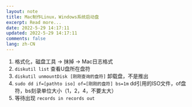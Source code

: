 ```yaml
---
layout: note
title: Mac制作Linux，Windows系统启动盘
excerpt: Read more...
date: 2022-5-29 14:17:11
updated: 2022-5-29 14:17:11
comments: false
lang: zh-CN
---
```


1. 格式化，磁盘工具 -> 抹掉 -> Mac日志格式
2. `diskutil list` 查看U盘所在盘符
3. `diskutil unmountDisk [刚刚查询的盘符]` 卸载盘，不是推出
4. `sudo dd if=[pathto iso] of=[刚刚的盘符] bs=1m` dd引用的ISO文件，of盘符，bs刻录单位大小（1，2，4，不要太大）
5. 等待出现 `records in records out`
  